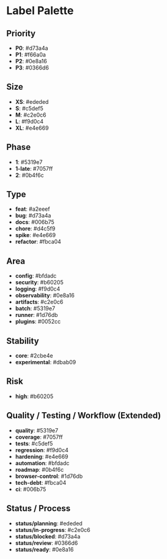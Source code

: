 # Label Palette

## Priority

- **P0**: #d73a4a
- **P1**: #f66a0a
- **P2**: #0e8a16
- **P3**: #0366d6

## Size

- **XS**: #ededed
- **S**: #c5def5
- **M**: #c2e0c6
- **L**: #f9d0c4
- **XL**: #e4e669

## Phase

- **1**: #5319e7
- **1-late**: #7057ff
- **2**: #0b4f6c

## Type

- **feat**: #a2eeef
- **bug**: #d73a4a
- **docs**: #006b75
- **chore**: #d4c5f9
- **spike**: #e4e669
- **refactor**: #fbca04

## Area

- **config**: #bfdadc
- **security**: #b60205
- **logging**: #f9d0c4
- **observability**: #0e8a16
- **artifacts**: #c2e0c6
- **batch**: #5319e7
- **runner**: #1d76db
- **plugins**: #0052cc

## Stability

- **core**: #2cbe4e
- **experimental**: #dbab09

## Risk

- **high**: #b60205

## Quality / Testing / Workflow (Extended)

- **quality**: #5319e7
- **coverage**: #7057ff
- **tests**: #c5def5
- **regression**: #f9d0c4
- **hardening**: #e4e669
- **automation**: #bfdadc
- **roadmap**: #0b4f6c
- **browser-control**: #1d76db
- **tech-debt**: #fbca04
- **ci**: #006b75

## Status / Process

- **status/planning**: #ededed
- **status/in-progress**: #c2e0c6
- **status/blocked**: #d73a4a
- **status/review**: #0366d6
- **status/ready**: #0e8a16
